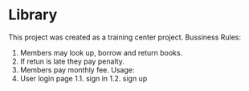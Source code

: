 # Library
This project was created as a training center project. 
Bussiness Rules:
1. Members may look up, borrow and return books.
2. If retun is late they pay penalty.
3. Members pay monthly fee.
Usage:
1. User login page
1.1. sign in
1.2. sign up

